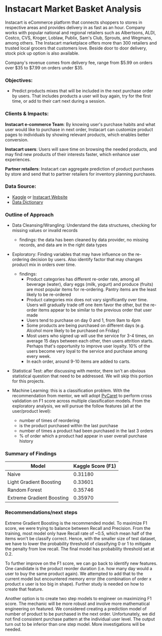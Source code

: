 # Instacart Market Basket Analysis
 
Instacart is eCommerce platform that connects shoppers to stores in respective areas and provides delivery in as fast as an hour. Company works with popular national and regional retailers such as Albertsons, ALDI, Costco, CVS, Kroger, Loblaw, Publix, Sam's Club, Sprouts, and Wegmans, among others. The Instacart marketplace offers more than 300 retailers and trusted local grocers that customers love. Beside door to door delivery, stock pick up option is also available. 

Company's revenue comes from delivery fee, range from $5.99 on orders over $35 to $7.99 on orders under $35.

### Objectives:
- Predict products mixes that will be included in the next purchase order by users. That includes products a user will buy again, try for the first time, or add to their cart next during a session.


### Clients & Impacts:

**Instacart e-commerce Team**: By knowing user's purchase habits and what user would like to purchase in next order, Instacart can customize product pages to individuals by showing relevant products, which enables better conversion.

**Instacart users**: Users will save time on browsing the needed products, and may find new products of their interests faster, which enhance user experiences.

**Partner retailers**: Instacart can aggregate prediction of product purchases by store and send that to partner retailers for inventory planning purchases.

### Data Source:
- [Kaggle](https://www.kaggle.com/c/instacart-market-basket-analysis/data) or [Instacart Website](https://www.instacart.com/datasets/grocery-shopping-2017)
- [Data Dictionary](https://gist.github.com/jeremystan/c3b39d947d9b88b3ccff3147dbcf6c6b)


### Outline of Approach

* Data Cleansing/Wrangling: Understand the data structures, checking for missing values or invalid records
    - findings: the data has been cleaned by data provider, no missing records, and data are in the right data types

* Exploratory: Finding variables that may have influence on the re-ordering decision by users. Also identify factor that may changes product mix in orders over time.
    - findings: 
        - Product categories has different re-order rate, among all beverage (water), diary eggs (milk, yogurt) and produce (fruits) are most popular items for re-ordering. Pantry items are the least likely to be re-ordered
        - Product categories mix does not vary significantly over time. Users will gradually trade off one item favor the other, but the re-order items appear to be similar to the previous order that user made
        - Users tend to purchase on day 0 and 1, from 9am to 4pm
        - Some products are being purchased on different days (e.g. Alcohol more likely to be purchased on Friday)
        - Most users who signed up will use the service for 3-4 times, on average 15 days between each other, then users attrition starts. Perhaps that's opportunity to improve user loyalty. 10% of the users become very loyal to the service and purchase among every week.
        - In each order, around 9-10 items are added to carts.

* Statistical Test: after discussing with mentor, there isn't an obvious statistical question that need to be addressed. We will skip this portion for this projects.

* Machine Learning: this is a classification problem. With the recommendation from mentor, we will adopt [PyCaret](https://pycaret.org/guide/) to perform cross validation on F1 score across multiple classification models. From the exploratory analysis, we will pursue the follow features (all at the user/product level):
    - number of times of reordering
    - is the product purchased within the last purchase
    - number of times a product had been purchased in the last 3 orders
    - % of order which a product had appear in user overall purchase history

### Summary of Findings

|Model | Kaggle Score (F1) |
|------| -------------|
|Naive| 0.31180|
|Light Gradient Boosting| 0.33601|
|Random Forest|0.35746 |
|Extreme Gradient Boosting|0.35970|


### Recommendations/next steps

Extreme Gradient Boosting is the recommended model. To maximize F1 score, we were trying to balance between Recall and Precision. From the training, most model only have Recall rate of ~0.5, which mean half of the items won't be classify correct. Hence, with the smaller size of test dataset, we have to lower the probability threshold of classifying 0 or 1 to mitigate the penalty from low recall. The final model has probability threshold set at 0.2.

To further improve on the F1 score, we can go back to identify new features. One candidate is the product reorder duration (i.e. how many day would a user to buy the same product again). We attempted to add that to the current model but encountered memory error (the combination of order x product x user is too big in shape). Further study is needed on how to create that feature.

Another option is to create two step models to engineer on maximizing F1 score. The mechanic will be more robust and involve more mathematical engineering on featured. We considered creating a prediction model of number of product to be purchased in the next order. Unfortunately, we did not find consistent purchase pattern at the individual user level. The output turn out to be inferior than one step model. More investigations will be needed.
